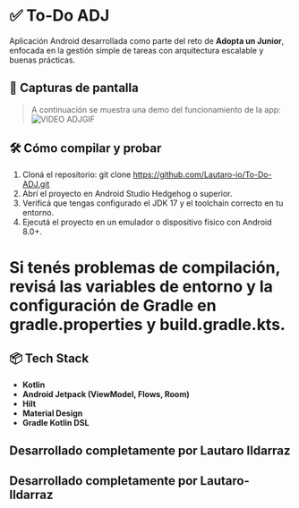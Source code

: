 # ✅ To-Do ADJ

Aplicación Android desarrollada como parte del reto de **Adopta un Junior**, enfocada en la gestión simple de tareas con arquitectura escalable y buenas prácticas.

## 📸 Capturas de pantalla

> A continuación se muestra una demo del funcionamiento de la app:
> ![VIDEO ADJGIF](https://github.com/user-attachments/assets/1a54cc64-9e2d-40df-9190-c963450760f4)

## 🛠️ Cómo compilar y probar

1. Cloná el repositorio: git clone https://github.com/Lautaro-io/To-Do-ADJ.git
2. Abrí el proyecto en Android Studio Hedgehog o superior.
3. Verificá que tengas configurado el JDK 17 y el toolchain correcto en tu entorno.
4. Ejecutá el proyecto en un emulador o dispositivo físico con Android 8.0+.
 # Si tenés problemas de compilación, revisá las variables de entorno y la configuración de Gradle en gradle.properties y build.gradle.kts.

## 📦 Tech Stack
- **Kotlin**
- **Android Jetpack (ViewModel, Flows, Room)**
- **Hilt**
- **Material Design**
- **Gradle Kotlin DSL**

## Desarrollado completamente por Lautaro Ildarraz

## Desarrollado completamente por Lautaro-Ildarraz





